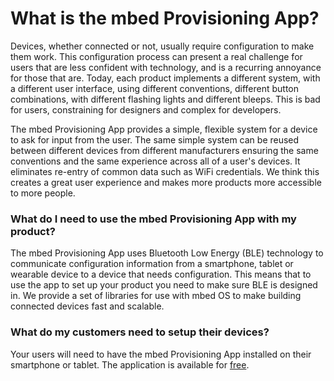 # What is the mbed Provisioning App?

Devices, whether connected or not, usually require configuration to make them work. This configuration process can present a real challenge for users that are less confident with technology, and is a recurring annoyance for those that are. Today, each product implements a different system, with a different user interface, using different conventions, different button combinations, with different flashing lights and different bleeps. This is bad for users, constraining for designers and complex for developers.

The mbed Provisioning App provides a simple, flexible system for a device to ask for input from the user. The same simple system can be reused between different devices from different manufacturers ensuring the same conventions and the same experience across all of a user's devices. It eliminates re-entry of common data such as WiFi credentials. We think this creates a great user experience and makes more products more accessible to more people.


### What do I need to use the mbed Provisioning App with my product?

The mbed Provisioning App uses Bluetooth Low Energy (BLE) technology to communicate configuration information from a smartphone, tablet or wearable device to a device that needs configuration. This means that to use the app to set up your product you need to make sure BLE is designed in. We provide a set of libraries for use with mbed OS to make building connected devices fast and scalable.

### What do my customers need to setup their devices?

Your users will need to have the mbed Provisioning App installed on their smartphone or tablet. The application is available for [free](faqs.md#how-do-i-get-the-envoy-app). 

